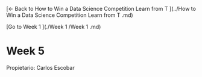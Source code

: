 [← Back to How to Win a Data Science Competition Learn from T ](../How to Win a Data Science Competition Learn from T .md)

[Go to Week 1 ](./Week 1 /Week 1 .md)

# Week 5

Propietario: Carlos Escobar